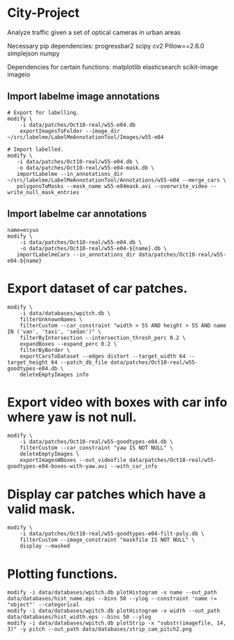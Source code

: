 City-Project
============

Analyze traffic given a set of optical cameras in urban areas

Necessary pip dependencies:
progressbar2
scipy
cv2
Pillow==2.6.0
simplejson
numpy

Dependencies for certain functions:
matplotlib
elasticsearch
scikit-image
imageio


## Import labelme image annotations
```
# Export for labelling.
modify \
    -i data/patches/Oct10-real/w55-e04.db 
    exportImagesToFolder --image_dir ~/src/labelme/LabelMeAnnotationTool/Images/w55-e04

# Import labelled.
modify \
   -i data/patches/Oct10-real/w55-e04.db \
   -o data/patches/Oct10-real/w55-e04-mask.db \
   importLabelme --in_annotations_dir ~/src/labelme/LabelMeAnnotationTool/Annotations/w55-e04 --merge_cars \
   polygonsToMasks --mask_name w55-e04mask.avi --overwrite_video --write_null_mask_entries
```

## Import labelme car annotations
```
name=ecyuo
modify \
    -i data/patches/Oct10-real/w55-e04.db \
    -o data/patches/Oct10-real/w55-e04-${name}.db \
   importLabelmeCars --in_annotations_dir data/patches/Oct10-real/w55-e04-${name}
```

# Export dataset of car patches.
```
modify \
    -i data/databases/wpitch.db \
    filterUnknownNames \
    filterCustom --car_constraint "width > 55 AND height > 55 AND name IN ('van', 'taxi', 'sedan')" \
    filterByIntersection --intersection_thresh_perc 0.2 \
    expandBoxes --expand_perc 0.2 \
    filterByBorder \
    exportCarsToDataset --edges distort --target_width 64 --target_height 64 --patch_db_file data/patches/Oct10-real/w55-goodtypes-e04.db \
    deleteEmptyImages info
```

# Export video with boxes with car info where yaw is not null.
```
modify \
    -i data/patches/Oct10-real/w55-goodtypes-e04.db \
    filterCustom --car_constraint "yaw IS NOT NULL" \
    deleteEmptyImages \
    exportImagesWBoxes --out_videofile data/patches/Oct10-real/w55-goodtypes-e04-boxes-with-yaw.avi --with_car_info
```

# Display car patches which have a valid mask.
```
modify \
    -i data/patches/Oct10-real/w55-goodtypes-e04-filt-poly.db \
    filterCustom --image_constraint "maskfile IS NOT NULL" \
    display --masked
```

# Plotting functions.
```
modify -i data/databases/wpitch.db plotHistogram -x name --out_path data/databases/hist_name.eps --bins 50 --ylog --constraint 'name != "object"' --categorical
modify -i data/databases/wpitch.db plotHistogram -x width --out_path data/databases/hist_width.eps --bins 50 --ylog
modify -i data/databases/wpitch.db plotStrip -x "substr(imagefile, 14, 3)" -y pitch --out_path data/databases/strip_cam_pitch2.png
```

